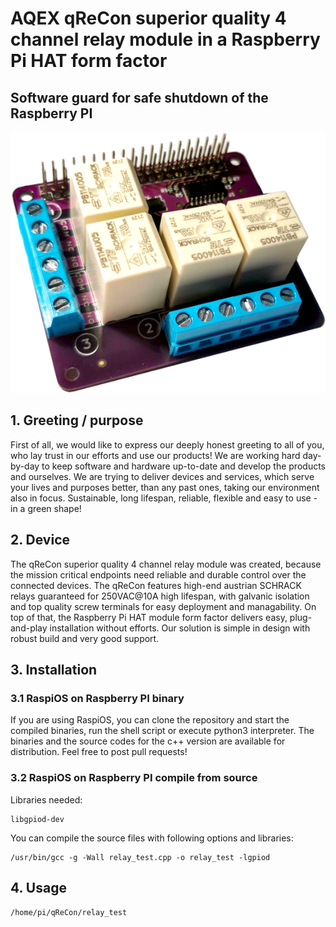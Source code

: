 # AQEX qReCon superior quality 4 channel relay module in a Raspberry Pi HAT form factor
## Software guard for safe shutdown of the Raspberry PI
![alt text](https://github.com/aqexhu/qReCon/blob/main/Pictures/qReCon_trans_small_v1.png?raw=true)

## 1. Greeting / purpose

First of all, we would like to express our deeply honest greeting to all of you, who lay trust in our efforts and use our products! We are working hard day-by-day to keep software and hardware up-to-date and develop the products and ourselves. We are trying to deliver devices and services, which serve your lives and purposes better, than any past ones, taking our environment also in focus. Sustainable, long lifespan, reliable, flexible and easy to use - in a green shape!

## 2. Device

The qReCon superior quality 4 channel relay module was created, because the mission critical endpoints need reliable and durable control over the connected devices. The qReCon features high-end austrian SCHRACK relays guaranteed for 250VAC@10A high lifespan, with galvanic isolation and top quality screw terminals for easy deployment and managability. On top of that, the Raspberry Pi HAT module form factor delivers easy, plug-and-play installation without efforts.
Our solution is simple in design with robust build and very good support.

## 3. Installation

### 3.1 RaspiOS on Raspberry PI binary

If you are using RaspiOS, you can clone the repository and start the compiled binaries, run the shell script or execute python3 interpreter. The binaries and the source codes for the c++ version are available for distribution. Feel free to post pull requests!

### 3.2 RaspiOS on Raspberry PI compile from source

Libraries needed:
```
libgpiod-dev
```

You can compile the source files with following options and libraries:
```
/usr/bin/gcc -g -Wall relay_test.cpp -o relay_test -lgpiod
```

## 4. Usage

```
/home/pi/qReCon/relay_test
```
